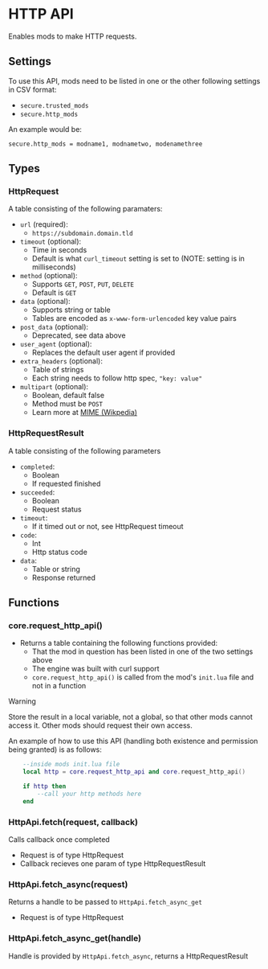 # HTTP API

Enables mods to make HTTP requests.

## Settings

To use this API, mods need to be listed in one or the other following 
settings in CSV format:
* `secure.trusted_mods`
* `secure.http_mods`

An example would be:

```
secure.http_mods = modname1, modnametwo, modenamethree
```

## Types

### HttpRequest

A table consisting of the following paramaters:

* `url` (required): 
  * `https://subdomain.domain.tld`
* `timeout` (optional): 
  * Time in seconds
  * Default is what `curl_timeout` setting is set to (NOTE: setting is 
    in milliseconds)
* `method` (optional):
  * Supports `GET`, `POST`, `PUT`, `DELETE`
  * Default is `GET`
* `data` (optional):
  * Supports string or table
  * Tables are encoded as `x-www-form-urlencoded` key value pairs
* `post_data` (optional):
  * Deprecated, see data above
* `user_agent` (optional):
  * Replaces the default user agent if provided
* `extra_headers` (optional):
  * Table of strings
  * Each string needs to follow http spec, `"key: value"`
* `multipart` (optional):
  * Boolean, default false
  * Method must be `POST`
  * Learn more at [MIME (Wikpedia)](https://en.wikipedia.org/wiki/MIME#Multipart_messages)

### HttpRequestResult

A table consisting of the following parameters

* `completed`:
  * Boolean
  * If requested finished
* `succeeded`:
  * Boolean
  * Request status
* `timeout`:
  * If it timed out or not, see HttpRequest timeout
* `code`:
  * Int
  * Http status code
* `data`:
  * Table or string
  * Response returned

## Functions

### core.request_http_api()

* Returns a table containing the following functions provided:
  * That the mod in question has been listed in one of the two 
    settings above
  * The engine was built with curl support
  * `core.request_http_api()` is called from the mod's `init.lua` file and not in a function

> [!WARNING]  
> Store the result in a local variable, not a global, so that 
> other mods cannot access it. Other mods should request their own 
> access.

An example of how to use this API (handling both existence and permission 
being granted) is as follows:
```lua
    --inside mods init.lua file
    local http = core.request_http_api and core.request_http_api()

    if http then
        --call your http methods here
    end
```

### HttpApi.fetch(request, callback)

Calls callback once completed

* Request is of type HttpRequest
* Callback recieves one param of type HttpRequestResult

### HttpApi.fetch_async(request)

Returns a handle to be passed to `HttpApi.fetch_async_get`

* Request is of type HttpRequest

### HttpApi.fetch_async_get(handle)

Handle is provided by `HttpApi.fetch_async`, returns a HttpRequestResult